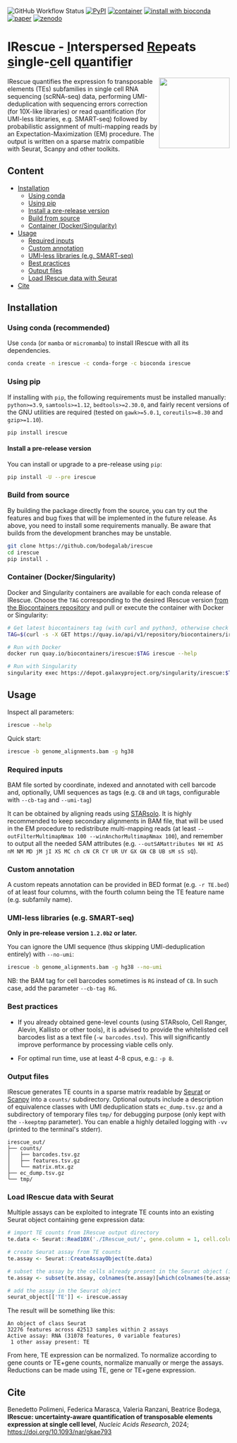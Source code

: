 ![GitHub Workflow Status](https://img.shields.io/github/actions/workflow/status/bodegalab/irescue/python-publish.yml?logo=github&label=build)
[![PyPI](https://img.shields.io/pypi/v/irescue?logo=python)](https://pypi.org/project/irescue/)
[![container](https://img.shields.io/badge/dynamic/json?url=https%3A%2F%2Fquay.io%2Fapi%2Fv1%2Frepository%2Fbiocontainers%2Firescue%2Ftag%2F&query=%24.tags.0.name&logo=docker&label=docker%2Fsingularity&color=%231D63ED)](#container)
[![install with bioconda](https://img.shields.io/badge/install%20with-bioconda-brightgreen.svg?style=flat&logo=anaconda)](https://bioconda.github.io/recipes/irescue/README.html)
[![paper](https://img.shields.io/badge/Nucleic%20Acids%20Res-10.1093%2Fnar%2Fgkae793-orange)](https://doi.org/10.1093/nar/gkae793)
[![zenodo](https://img.shields.io/badge/Zenodo-10.5281/zenodo.13479363-blue)](https://doi.org/10.5281/zenodo.13479363)

# IRescue - <ins>I</ins>nterspersed <ins>Re</ins>peats <ins>s</ins>ingle-<ins>c</ins>ell q<ins>u</ins>antifi<ins>e</ins>r

<img align="right" height="160" src="docs/logo.png">
IRescue quantifies the expression fo transposable elements (TEs) subfamilies in single cell RNA sequencing (scRNA-seq) data, performing UMI-deduplication with sequencing errors correction (for 10X-like libraries) or read quantification (for UMI-less libraries, e.g. SMART-seq) followed by probabilistic assignment of multi-mapping reads by an Expectation-Maximization (EM) procedure. The output is written on a sparse matrix compatible with Seurat, Scanpy and other toolkits.

## Content

- [Installation](#installation)
  - [Using conda](#conda)
  - [Using pip](#pip)
  - [Install a pre-release version](#pre)
  - [Build from source](#src)
  - [Container (Docker/Singularity)](#container)
- [Usage](#usage)
  - [Required inputs](#reqin)
  - [Custom annotation](#annot)
  - [UMI-less libraries (e.g. SMART-seq)](#noumi)
  - [Best practices](#best)
  - [Output files](#output_files)
  - [Load IRescue data with Seurat](#seurat)
- [Cite](#cite)

## <a name="installation"></a>Installation

### <a name="conda"></a>Using conda (recommended)

Use `conda` (or `mamba` or `micromamba`) to install IRescue with all its dependencies.

```bash
conda create -n irescue -c conda-forge -c bioconda irescue
```

### <a name="pip"></a>Using pip

If installing with `pip`, the following requirements must be installed manually: `python>=3.9`, `samtools>=1.12`, `bedtools>=2.30.0`, and fairly recent versions of the GNU utilities are required (tested on `gawk>=5.0.1`, `coreutils>=8.30` and `gzip>=1.10`).

```bash
pip install irescue
```

#### <a name="pre"></a>Install a pre-release version

You can install or upgrade to a pre-release using `pip`:
```bash
pip install -U --pre irescue
```

### <a name="src"></a>Build from source

By building the package directly from the source, you can try out the features and bug fixes that will be implemented in the future release. As above, you need to install some requirements manually. Be aware that builds from the development branches may be unstable.

```bash
git clone https://github.com/bodegalab/irescue
cd irescue
pip install .
```

### <a name="container"></a>Container (Docker/Singularity)

Docker and Singularity containers are available for each conda release of IRescue. Choose the `TAG` corresponding to the desired IRescue version [from the Biocontainers repository](https://quay.io/repository/biocontainers/irescue?tab=tags) and pull or execute the container with Docker or Singularity:

```bash
# Get latest biocontainers tag (with curl and python3, otherwise check the above link for the desired version/tag)
TAG=$(curl -s -X GET https://quay.io/api/v1/repository/biocontainers/irescue/tag/ | python3 -c 'import json,sys;obj=json.load(sys.stdin);print(obj["tags"][0]["name"])')

# Run with Docker
docker run quay.io/biocontainers/irescue:$TAG irescue --help

# Run with Singularity
singularity exec https://depot.galaxyproject.org/singularity/irescue:$TAG irescue --help
```

## <a name="usage"></a>Usage

Inspect all parameters:
```sh
irescue --help
```

Quick start:
```sh
irescue -b genome_alignments.bam -g hg38
```

### <a name="reqin"></a>Required inputs

BAM file sorted by coordinate, indexed and annotated with cell barcode and, optionally, UMI sequences as tags (e.g. `CB` and `UR` tags, configurable with `--cb-tag` and `--umi-tag`)

It can be obtained by aligning reads using [STARsolo](https://github.com/alexdobin/STAR/blob/master/docs/STARsolo.md). It is highly recommended to keep secondary alignments in BAM file, that will be used in the EM procedure to redistribute multi-mapping reads (at least `--outFilterMultimapNmax 100 --winAnchorMultimapNmax 100`), and remember to output all the needed SAM attributes (e.g. `--outSAMattributes NH HI AS nM NM MD jM jI XS MC ch cN CR CY UR UY GX GN CB UB sM sS sQ`).

### <a name="annot"></a>Custom annotation

A custom repeats annotation can be provided in BED format (e.g. `-r TE.bed`) of at least four columns, with the fourth column being the TE feature name (e.g. subfamily name).

### <a name="noumi"></a>UMI-less libraries (e.g. SMART-seq)

**Only in pre-release version `1.2.0b2` or later.**

You can ignore the UMI sequence (thus skipping UMI-deduplication entirely) with `--no-umi`:
```bash
irescue -b genome_alignments.bam -g hg38 --no-umi
```

NB: the BAM tag for cell barcodes sometimes is `RG` instead of `CB`. In such case, add the parameter `--cb-tag RG`.

### <a name="best"></a>Best practices

- If you already obtained gene-level counts (using STARsolo, Cell Ranger, Alevin, Kallisto or other tools), it is advised to provide the whitelisted cell barcodes list as a text file (`-w barcodes.tsv`). This will significantly improve performance by processing viable cells only.

- For optimal run time, use at least 4-8 cpus, e.g.: `-p 8`.

### <a name="output_files"></a>Output files

IRescue generates TE counts in a sparse matrix readable by [Seurat](https://github.com/satijalab/seurat) or [Scanpy](https://github.com/scverse/scanpy) into a `counts/` subdirectory. Optional outputs include a description of equivalence classes with UMI deduplication stats `ec_dump.tsv.gz` and a subdirectory of temporary files `tmp/` for debugging purpose (only kept with the `--keeptmp` parameter). You can enable a highly detailed logging with `-vv` (printed to the terminal's stderr).

```
irescue_out/
├── counts/
│   ├── barcodes.tsv.gz
│   ├── features.tsv.gz
│   └── matrix.mtx.gz
├── ec_dump.tsv.gz
└── tmp/
```

### <a name="seurat"></a>Load IRescue data with Seurat

Multiple assays can be exploited to integrate TE counts into an existing Seurat object containing gene expression data:

```R
# import TE counts from IRescue output directory
te.data <- Seurat::Read10X('./IRescue_out/', gene.column = 1, cell.column = 1)

# create Seurat assay from TE counts
te.assay <- Seurat::CreateAssayObject(te.data)

# subset the assay by the cells already present in the Seurat object (in case it has been filtered)
te.assay <- subset(te.assay, colnames(te.assay)[which(colnames(te.assay) %in% colnames(seurat_object))])

# add the assay in the Seurat object
seurat_object[['TE']] <- irescue.assay
```

The result will be something like this:
```
An object of class Seurat 
32276 features across 42513 samples within 2 assays 
Active assay: RNA (31078 features, 0 variable features)
 1 other assay present: TE
```

From here, TE expression can be normalized. To normalize according to gene counts or TE+gene counts, normalize manually or merge the assays. Reductions can be made using TE, gene or TE+gene expression.

## <a name="cite"></a>Cite

Benedetto Polimeni, Federica Marasca, Valeria Ranzani, Beatrice Bodega, **IRescue: uncertainty-aware quantification of transposable elements expression at single cell level**, *Nucleic Acids Research*, 2024; https://doi.org/10.1093/nar/gkae793
